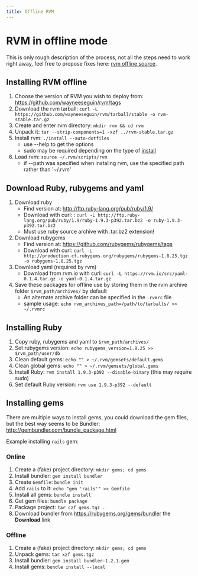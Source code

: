 ```yaml
---
title: Offline RVM
---
```


# RVM in offline mode

This is only rough description of the process, not all the steps need to work right away, feel free to propose fixes here: [rvm offline source](https://github.com/rvm/rvm-site/tree/master/content/rvm/offline.md).


## Installing RVM offline

1. Choose the version of RVM you wish to deploy from: https://github.com/wayneeseguin/rvm/tags
2. Download the rvm tarball: `curl -L https://github.com/wayneeseguin/rvm/tarball/stable -o rvm-stable.tar.gz`
3. Create and enter rvm directory: `mkdir rvm && cd rvm`
4. Unpack it: `tar --strip-components=1 -xzf ../rvm-stable.tar.gz`
5. Install rvm: `./install --auto-dotfiles`
   * use --help to get the options
   * sudo may be required depending on the type of [install](/rvm/install/)
6. Load rvm: `source ~/.rvm/scripts/rvm`
   * if --path was specified when instaling rvm, use the specified path rather than '~/.rvm'


## Download Ruby, rubygems and yaml

1. Download ruby
   * Find version at: http://ftp.ruby-lang.org/pub/ruby/1.9/
   * Download with curl: : `curl -L http://ftp.ruby-lang.org/pub/ruby/1.9/ruby-1.9.3-p392.tar.bz2 -o ruby-1.9.3-p392.tar.bz2`
   * Must use ruby source archive with .tar.bz2 extension!
2. Download rubygems
   * Find version at: https://github.com/rubygems/rubygems/tags
   * Download with curl: `curl -L http://production.cf.rubygems.org/rubygems/rubygems-1.8.25.tgz -o rubygems-1.8.25.tgz`
3. Download yaml (required by rvm)
   * Download from rvm.io with curl: `curl -L https://rvm.io/src/yaml-0.1.4.tar.gz -o yaml-0.1.4.tar.gz`
4. Save these packages for offline use by storing them in the rvm archive folder `$rvm_path/archives/` by default
   * An alternate archive folder can be specified in the `.rvmrc` file
   * sample usage: `echo rvm_archives_path=/path/to/tarballs/ >> ~/.rvmrc`


## Installing Ruby

1. Copy ruby, rubygems and yaml to `$rvm_path/archives/`
2. Set rubygems version: `echo rubygems_version=1.8.25 >> $rvm_path/user/db`
3. Clean default gems: `echo "" > ~/.rvm/gemsets/default.gems`
4. Clean global gems: `echo "" > ~/.rvm/gemsets/global.gems`
5. Install Ruby: `rvm install 1.9.3-p392 --disable-binary` (this may require sudo)
6. Set default Ruby version: `rvm use 1.9.3-p392 --default`

## Installing gems

There are multiple ways to install gems, you could download the gem files, but the best way seems to be Bundler:
http://gembundler.com/bundle_package.html

Example installing `rails` gem:


### Online

1. Create a (fake) project directory: `mkdir gems; cd gems`
2. Install bundler: `gem install bundler`
3. Create `Gemfile`: `bundle init`
4. Add `rails` to it: `echo "gem 'rails'" >> Gemfile`
5. Install all gems: `bundle install`
6. Get gem files: `bundle package`
7. Package project: `tar czf gems.tgz .`
8. Download bundler from https://rubygems.org/gems/bundler the **Download** link


### Offline

1. Create a (fake) project directory: `mkdir gems; cd gems`
2. Unpack gems: `tar xzf gems.tgz`
3. Install bundler: `gem install bundler-1.2.1.gem`
4. Install gems: `bundle install --local`
